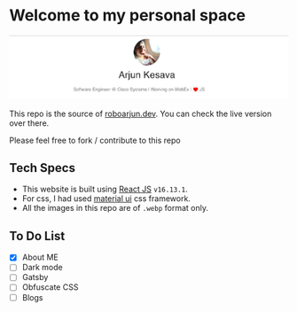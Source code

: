# Welcome to my personal space

<div align="center">
  <img alt="roboarjun header profile page" src="src/images/readmebio.webp"/>
</div>

This repo is the source of [roboarjun.dev](https://roboarjun.dev).
You can check the live version over there.

Please feel free to fork / contribute to this repo

## Tech Specs

- This website is built using [React JS](https://reactjs.org) `v16.13.1`.
- For css, I had used [material ui](https://material-ui.com/) css framework.
- All the images in this repo are of `.webp` format only.

## To Do List

- [x] About ME
- [ ] Dark mode
- [ ] Gatsby
- [ ] Obfuscate CSS
- [ ] Blogs

